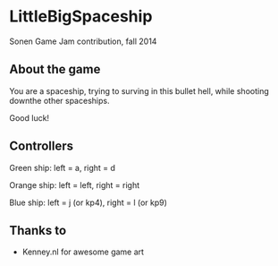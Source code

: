LittleBigSpaceship
==================

Sonen Game Jam contribution, fall 2014

## About the game
You are a spaceship, trying to surving in this bullet hell, while shooting downthe other spaceships.

Good luck!

## Controllers
Green ship: left = a, right = d

Orange ship: left = left, right = right

Blue ship: left = j (or kp4), right = l (or kp9)

## Thanks to
* Kenney.nl for awesome game art
